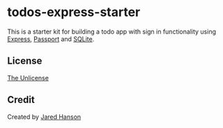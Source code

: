 # todos-express-starter

This is a starter kit for building a todo app with sign in functionality using
[Express](https://expressjs.com/), [Passport](https://www.passportjs.org/) and
[SQLite](https://www.sqlite.org/).

## License

[The Unlicense](https://opensource.org/licenses/unlicense)

## Credit

Created by [Jared Hanson](https://www.jaredhanson.me/)
